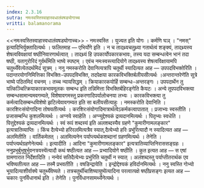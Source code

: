 ```yaml
---
index: 2.3.16
sutra: नमःस्वस्तिस्वाहास्वधालंवषड्योगाच्च
vritti: balamanorama
---
```


<<नमःस्वस्तिस्वाहास्वधालंवषड्योगाच्च>> - नमःस्वस्ति । युज्यत इति योगः । कर्मणि घञ् । "नमस्" इत्यादिभिर्युक्तादित्यर्थः । फलितमाह — एभिर्योगे इति । न च तादथ्र्यचतुथ्र्या गतार्थत्वं शङ्क्यं, तादथ्र्यस्य शेषत्वविवक्षायां षष्ठीनिवारणार्थत्वात् । तादथ्र्यं हि उपकार्योपकारकभावः, तस्य यदा सम्बन्धत्वेन भानं तदा षष्ठी, यतागुरोरिदं गुर्वर्थ॑मिति भाष्ये स्पष्टम् । एवंच नमःस्वस्त्यादियोगे तादथ्र्यस्य शेषत्वविक्षायामपि चतुर्थ्येवेत्येतदर्थमिदं सूत्रम् । ननु नमस्करोति देवानित्यत्रापि चतुर्थी स्यादित्यत आह — उपपदविभक्तेरिति । पदान्तरयोगनिमित्तिका विभक्तिः-उपपदविभक्ति, तदपेक्षया कारकविभक्तिर्बलीयसीत्यर्थः ।अन्तरान्तरेणे॑ति सूत्रे भाष्ये पठितमिदं वचनम् । तच्च न्यायसिद्धम् । क्रियाकारकयोर्हि सम्बन्धः-अन्तरङ्गः । उपपदार्थेन तु यत्किञ्चित्क्रियाकारकभावमूलकः सम्बन्ध इति तन्निमित्ता विभक्तिर्बहिरङ्गेति कैयटः । अन्ये तूपपदविभक्त्या सम्बन्धसामान्यमवगम्यते, विशेषावगमस्तु प्रकरणादिपर्यालोचनया लभ्यः । कारकविभक्त्या तु कर्मत्वादिसम्बन्धविशेषो झटित्येवावगम्यत इति सा बलीयसीत्याहुः । नमस्करोति देवानिति । कारशिरःसंयोगादिना तोषयतीत्यर्थः । करशिरःसंयोगादिमात्रार्थत्वेऽकर्मकत्वापातात् । प्रजाभ्यः स्वस्तीति । प्रजासम्बन्धि कुशलमित्यर्थः । अग्नये स्वाहेति । अग्न्युद्देश्यकं द्रव्यदानमित्यर्थः । पितृभ्यः स्वधेति । पित्तुद्देश्यकं द्रव्यदानमित्यर्थः । स्वं रूपं शब्दस्य॑ इति अलशब्दस्यैव ग्रहणे "कुमारीणामलङ्कार" इत्यत्रातिव्याप्तिः । किंच दैत्येभ्यो हरिरलमित्यत्रैव स्यात्,दैत्येभ्यो हरिः प्रभु॑रित्यादौ न स्यादित्यत आह — अलमितीति । वार्तिकमेतत् । अलमित्यनेन पर्याप्त्यर्थकशब्दानां ग्रहणमित्यर्थः । तेनेति । पर्याप्त्यर्थग्रहणेनेत्यर्थः । इत्यादीति । आदिना "कुमारीणामलङ्कार" इत्यत्रातिव्याप्तिनिराससङ्ग्रहः । ननुप्रभुर्बुभूषुर्भुवनत्रयस्ये॑त्यादौ कथं षष्ठीत्यत आह — प्रभ्वादियोगे षष्ठीति । कुत इत्यत आह — स एषां ग्रामणारात निर्देशादिति । नन्वेवं सतिदैत्येभ्यः प्रभु॑रिति चतुर्थी न स्यात् । अलंशब्दस्तु पर्याप्तीतरार्थक एव भविष्यतीत्यत आह — तस्मै प्रभवतीति । वषडिन्द्रायेति । इन्द्रोद्देश्यकं हविर्दानमित्यर्थः । ननु स्वस्ति गोभ्यो भूयादित्याशीर्वाक्ये चतुर्थ्येवेष्यते । तत्रचतुर्थी॑चाशिष्यायुष्ये॑त्यादिना परत्वात्पक्षे षष्ठीप्रसङ्गः इत्यत आह — चकारः पुनर्विधानार्थ इति । तेनेति । पुनर्विधानसामर्थ्येनेत्यर्थः । 